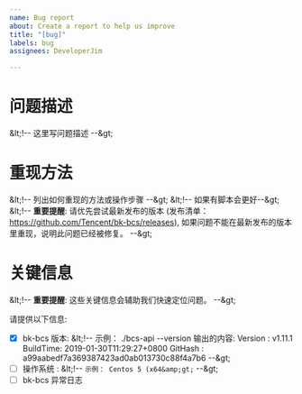 ```yaml
---
name: Bug report
about: Create a report to help us improve
title: "[bug]"
labels: bug
assignees: DeveloperJim

---
```


问题描述
===========
&amp;lt;!-- 这里写问题描述 --&amp;gt;


重现方法
================
&amp;lt;!-- 列出如何重现的方法或操作步骤 --&amp;gt;
&amp;lt;!-- 如果有脚本会更好--&amp;gt;
&amp;lt;!-- **重要提醒**:  请优先尝试最新发布的版本 (发布清单： https://github.com/Tencent/bk-bcs/releases), 如果问题不能在最新发布的版本里重现，说明此问题已经被修复。 --&amp;gt;

关键信息
=========
&amp;lt;!--  **重要提醒**: 这些关键信息会辅助我们快速定位问题。 --&amp;gt;

请提供以下信息:

 - [x] bk-bcs   版本: 
 &amp;lt;!-- 示例： ./bcs-api --version 输出的内容:
Version  : v1.11.1
BuildTime: 2019-01-30T11:29:27+0800
GitHash  : a99aabedf7a369387423ad0ab013730c88f4a7b6
 --&amp;gt;
 - [ ] 操作系统      : &amp;lt;!-- `示例： Centos 5 (x64&amp;gt;` --&amp;gt;
 - [ ] bk-bcs 异常日志
